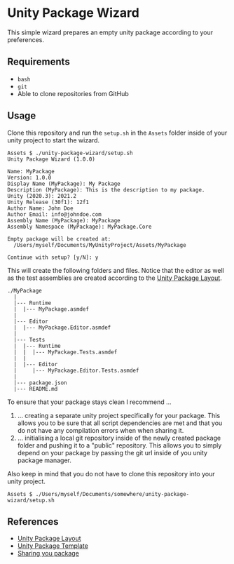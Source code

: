 # Unity Package Wizard

This simple wizard prepares an empty unity package according to your preferences.

## Requirements

- `bash`
- `git`
- Able to clone repositories from GitHub

## Usage

Clone this repository and run the `setup.sh` in the `Assets` folder inside of your unity project to start the wizard.

```
Assets $ ./unity-package-wizard/setup.sh
Unity Package Wizard (1.0.0)

Name: MyPackage
Version: 1.0.0
Display Name (MyPackage): My Package
Description (MyPackage): This is the description to my package.
Unity (2020.3): 2021.2
Unity Release (30f1): 12f1
Author Name: John Doe
Author Email: info@johndoe.com
Assembly Name (MyPackage): MyPackage
Assembly Namespace (MyPackage): MyPackage.Core

Empty package will be created at:
  /Users/myself/Documents/MyUnityProject/Assets/MyPackage

Continue with setup? [y/N]: y
```

This will create the following folders and files.
Notice that the editor as well as the test assemblies are created according to the [Unity Package Layout](https://docs.unity3d.com/Manual/cus-layout.html).

```
./MyPackage
  |
  |--- Runtime
  |  |--- MyPackage.asmdef
  |
  |--- Editor
  |  |--- MyPackage.Editor.asmdef
  |
  |--- Tests
  |  |--- Runtime
  |  |  |--- MyPackage.Tests.asmdef
  |  |
  |  |--- Editor
  |     |--- MyPackage.Editor.Tests.asmdef
  |
  |--- package.json
  |--- README.md
```

To ensure that your package stays clean I recommend ...
1. ... creating a separate unity project specifically for your package. This allows you to be sure that all script dependencies are met and that you do not have any compilation errors when when sharing it.
1. ... initialising a local git repository inside of the newly created package folder and pushing it to a "public" repository. This allows you to simply depend on your package by passing the git url inside of you unity package manager.


Also keep in mind that you do not have to clone this repository into your unity project.

```
Assets $ ./Users/myself/Documents/somewhere/unity-package-wizard/setup.sh
```
## References

- [Unity Package Layout](https://docs.unity3d.com/Manual/cus-layout.html)
- [Unity Package Template](https://github.com/yanicksenn/unity-package-template)
- [Sharing you package](https://docs.unity3d.com/Manual/cus-share.html)
